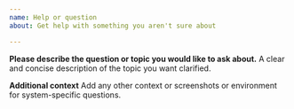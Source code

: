 ```yaml
---
name: Help or question
about: Get help with something you aren't sure about

---
```


**Please describe the question or topic you would like to ask about.**
A clear and concise description of the topic you want clarified.

**Additional context**
Add any other context or screenshots or environment for system-specific questions.
